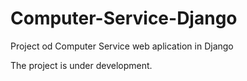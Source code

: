 # Computer-Service-Django
Project od Computer Service web aplication in Django

The project is under development.